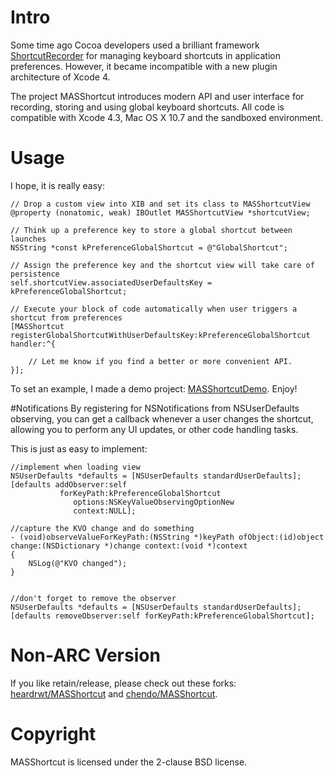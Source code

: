 # Intro

Some time ago Cocoa developers used a brilliant framework [ShortcutRecorder](http://wafflesoftware.net/shortcut/) for managing keyboard shortcuts in application preferences. However, it became incompatible with a new plugin architecture of Xcode 4.

The project MASShortcut introduces modern API and user interface for recording, storing and using global keyboard shortcuts. All code is compatible with Xcode 4.3, Mac OS X 10.7 and the sandboxed environment.

# Usage

I hope, it is really easy:

	// Drop a custom view into XIB and set its class to MASShortcutView
	@property (nonatomic, weak) IBOutlet MASShortcutView *shortcutView;
	
	// Think up a preference key to store a global shortcut between launches
	NSString *const kPreferenceGlobalShortcut = @"GlobalShortcut";

	// Assign the preference key and the shortcut view will take care of persistence
	self.shortcutView.associatedUserDefaultsKey = kPreferenceGlobalShortcut;

	// Execute your block of code automatically when user triggers a shortcut from preferences
	[MASShortcut registerGlobalShortcutWithUserDefaultsKey:kPreferenceGlobalShortcut handler:^{
		
		// Let me know if you find a better or more convenient API.
	}];

To set an example, I made a  demo project: [MASShortcutDemo](https://github.com/shpakovski/MASShortcutDemo). Enjoy!

#Notifications
By registering for NSNotifications from NSUserDefaults observing, you can get a callback whenever a user changes the shortcut, allowing you to perform any UI updates, or other code handling tasks.

This is just as easy to implement:
    
    //implement when loading view
    NSUserDefaults *defaults = [NSUserDefaults standardUserDefaults];
    [defaults addObserver:self
               forKeyPath:kPreferenceGlobalShortcut
                  options:NSKeyValueObservingOptionNew
                  context:NULL];

    //capture the KVO change and do something
    - (void)observeValueForKeyPath:(NSString *)keyPath ofObject:(id)object change:(NSDictionary *)change context:(void *)context
    {
        NSLog(@"KVO changed");
    }


    //don't forget to remove the observer
    NSUserDefaults *defaults = [NSUserDefaults standardUserDefaults];
    [defaults removeObserver:self forKeyPath:kPreferenceGlobalShortcut];

# Non-ARC Version

If you like retain/release, please check out these forks: [heardrwt/MASShortcut](https://github.com/heardrwt/MASShortcut) and [chendo/MASShortcut](https://github.com/chendo/MASShortcut).

# Copyright

MASShortcut is licensed under the 2-clause BSD license.
